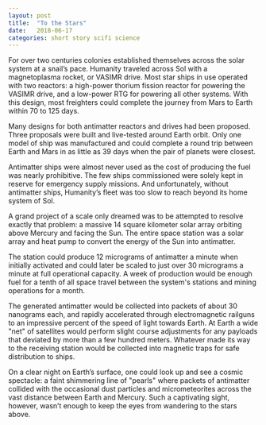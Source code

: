 ```yaml
---
layout: post
title:  "To the Stars"
date:   2018-06-17
categories: short story scifi science
---
```


For over two centuries colonies established themselves across the solar system at a snail’s pace. Humanity traveled across Sol with a magnetoplasma rocket, or VASIMR drive. Most star ships in use operated with two reactors: a high-power thorium fission reactor for powering the VASIMR drive, and a low-power RTG for powering all other systems. With this design, most freighters could complete the journey from Mars to Earth within 70 to 125 days. 

Many designs for both antimatter reactors and drives had been proposed.  Three proposals were built and live-tested around Earth orbit. Only one model of ship was manufactured and could complete a round trip between Earth and Mars in as little as 39 days when the pair of planets were closest.

Antimatter ships were almost never used as the cost of producing the fuel was nearly prohibitive. The few ships commissioned were solely kept in reserve for emergency supply missions. And unfortunately, without antimatter ships, Humanity’s fleet was too slow to reach beyond its home system of Sol.

A grand project of a scale only dreamed was to be attempted to resolve exactly that problem: a massive 14 square kilometer solar array orbiting above Mercury and facing the Sun. The entire space station was a solar array and heat pump to convert the energy of the Sun into antimatter.

The station could produce 12 micrograms of antimatter a minute when initially activated and could later be scaled to just over 30 micrograms a minute at full operational capacity. A week of production would be enough fuel for a tenth of all space travel between the system's stations and mining operations for a month.

The generated antimatter would be collected into packets of about 30 nanograms each, and rapidly accelerated through electromagnetic railguns to an impressive percent of the speed of light towards Earth. At Earth a wide "net" of satellites would perform slight course adjustments for any payloads that deviated by more than a few hundred meters. Whatever made its way to the receiving station would be collected into magnetic traps for safe distribution to ships.

On a clear night on Earth’s surface, one could look up and see a cosmic spectacle: a faint shimmering line of "pearls" where packets of antimatter collided with the occasional dust particles and micrometeorites across the vast distance between Earth and Mercury. Such a captivating sight, however, wasn’t enough to keep the eyes from wandering to the stars above.